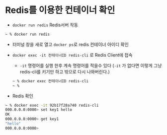 # Redis를 이용한 컨테이너 확인

* `docker run redis` Redis서버 작동

```bash
~ % docker run redis
```

* 터미널 창을 새로 열고 `docker ps`로 redis 컨테이너 아이디 확인

* `docker exec -it 컨테이너ID redis-cli` 로 Redis Client에 접속

  * `-it` 명령어를 실행 한후 계속 명령어를 적을수 있다 (`-it` 가 없다면 이렇게 그냥 redis-cli를 키기만 하고 밖으로 다시 나와버린다.)

  ```bash
  ~ % docker exec 컨테이너ID redis-cli
  ~ % 
  ```

* Redis 확인

```bash
~ % docker exec -it 92b17f28a740 redis-cli
000.0.0.0:0000> set key1 hello
OK
000.0.0.0:0000> get key1
"hello"
000.0.0.0:0000> 
```

